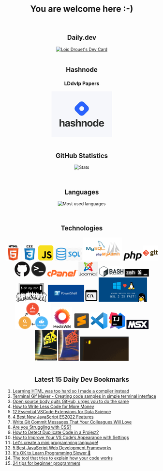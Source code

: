 <h1 align="center"> You are welcome here :-)</h1>

<br />

<div align="center">
    <h2>Daily.dev</h2>    
    <a href="https://app.daily.dev/LDdvlp">
        <img
            src="https://api.daily.dev/devcards/6a2db644d7b342d5924aa8a261fc3c97.png?r=d2h" width="400"
            alt="Loïc Drouet's Dev Card" 
        />
    </a>
</div>

<br />

<div align="center">
    <h2>Hashnode</h2>
    <h3>LDdvlp Papers</h3>
    <a href="https://lddvlp.hashnode.dev/">
        <img 
            src="/images/00-hashnode-logo.jfif" 
            width="200" alt="LDdvlp Papers" 
        />
    </a>
</div>

<br />

<div align="center">
    <h2>GitHub Statistics</h2>
    
![Stats](https://github-readme-stats.vercel.app/api?username=lddvlp&show_icons=true&theme=radical&count_private=true)

</div>

<br />

<div align="center">
    <h2>Languages</h2>

![Most used languages](https://github-readme-stats.vercel.app/api/top-langs/?username=lddvlp)

</div>

<br />

<div align="center">
    <h2>Technologies</h2>

<!-- Image #01    -->
<img alt="HTML5" width="50px" src="https://raw.githubusercontent.com/github/explore/80688e429a7d4ef2fca1e82350fe8e3517d3494d/topics/html/html.png" />

<!-- Image #02    -->
<img alt="CSS3" width="50px" src="https://raw.githubusercontent.com/github/explore/80688e429a7d4ef2fca1e82350fe8e3517d3494d/topics/css/css.png" />

<!-- Image #03    -->
<img alt="JavaScript" width="50px"   src="/images/03-javascript-logo.png" />

<!-- Image #04    -->
<img alt="SQL" width="90px" src="/images/04-sql-logo.jpg" />

<!-- Image #05    -->
<img alt="phpMyAdmin-MySQL" width="130px" src="/images/05-phpmyadmin-mysql-logo.png" />

<!-- Image #06    -->
<img alt="PHP" width="60px" src="/images/06-php-logo-alt.png" />

<!-- Image #07    -->
<img alt="Git" width="50px" src="https://raw.githubusercontent.com/github/explore/80688e429a7d4ef2fca1e82350fe8e3517d3494d/topics/git/git.png" />

<!-- Image #08    -->
<img alt="GitHub" width="50px" src="https://raw.githubusercontent.com/github/explore/78df643247d429f6cc873026c0622819ad797942/topics/github/github.png" />

<!-- Image #09    -->
<img alt="Shell" width="50px" src="https://raw.githubusercontent.com/github/explore/80688e429a7d4ef2fca1e82350fe8e3517d3494d/topics/terminal/terminal.png" />

<!-- Image #10    -->
<img alt="cPanel" width="100px" src="/images/10-cpanel-logo.png" />

<!-- Image #11    -->
<img alt="Joomla!" width="65px" src="/images/11-joomla-logo.png" />

<!-- Image #12    -->
<img alt="Bash" width="80px" src="/images/12-bash-logo.png" />

<!-- Image #13    -->
<img alt="Zsh" width="80px" src="/images/13-zsh-logo.gif" />

<!-- Image #14    -->
<img alt="Oh My Zsh" width="100px" src="/images/14-oh_my_zsh-logo.png" />

<!-- Image #15    -->
<img alt="PowerShell" width="120px" src="/images/15-powershell-logo.jpg" />

<!-- Image #16    -->
<img alt="cmd" width="40px" src="/images/16-cmd-logo.png" />

<!-- Image #17    -->
<img alt="WSL2" width="160px" src="/images/17-wsl2-logo.jpg" />

<!-- Image #18    -->
<img alt="MVC" width="120px" src="/images/18-mvc-logo.jpg" />

<!-- Image #19    -->
<img alt="MediaWiki" width="65px" src="/images/19-mediawiki-logo.png" />

<!-- Image #90    -->
<img alt="Sublime Text" width="55px" src="/images/90-sublime_text-logo.png" />

<!-- Image #91    -->
<img alt="VS Code" width="55px" src="/images/91-vs_code-logo.png" />

<!-- Image #92    -->
<img alt="IntelliJ IDEA" width="55px" src="/images/92-intellij_idea.png" />

<!-- Image #95   -->
<img alt="MSX" width="73px" src="/images/95-msx-logo.png" />

<!-- Image #96    -->
<img alt="MSX-BASIC" width="73px" src="/images/96-msx_ basic-logo.jfif" />

<!-- Image #97    -->
<img alt="MSX-DOS" width="69px" src="/images/97-msx_dos-logo.jpg" />

<!-- Image #99    -->
<img alt="Amber Terminal" width="160px" src="/images/98-amber_terminal.gif" />

</div>

<br />

<div align="center">
    <h2>Latest 15 Daily Dev Bookmarks</h2>
</div>

<!-- daily.dev BOOKMARKS:START -->
1. [Learning HTML was too hard so I made a compiler instead](https://app.daily.dev/posts/OCrGz9eFR?utm_source=rss&utm_medium=bookmarks&utm_campaign=Yaq6rDv_C)
2. [Terminal Gif Maker - Creating code samples in simple terminal interface](https://app.daily.dev/posts/77sykV9f9?utm_source=rss&utm_medium=bookmarks&utm_campaign=Yaq6rDv_C)
3. [Open source body quits GitHub, urges you to do the same](https://app.daily.dev/posts/zbqnUYoiT?utm_source=rss&utm_medium=bookmarks&utm_campaign=Yaq6rDv_C)
4. [How to Write Less Code for More Money](https://app.daily.dev/posts/rxdO7Up8j?utm_source=rss&utm_medium=bookmarks&utm_campaign=Yaq6rDv_C)
5. [12 Essential VSCode Extensions for Data Science](https://app.daily.dev/posts/AJ0SLqxjb?utm_source=rss&utm_medium=bookmarks&utm_campaign=Yaq6rDv_C)
6. [4 Best New JavaScript ES2022 Features](https://app.daily.dev/posts/TKUdGAAMe?utm_source=rss&utm_medium=bookmarks&utm_campaign=Yaq6rDv_C)
7. [Write Git Commit Messages That Your Colleagues Will Love](https://app.daily.dev/posts/5MAj6-vW8?utm_source=rss&utm_medium=bookmarks&utm_campaign=Yaq6rDv_C)
8. [Are you Struggling with CSS?](https://app.daily.dev/posts/mu1xMoumG?utm_source=rss&utm_medium=bookmarks&utm_campaign=Yaq6rDv_C)
9. [How to Detect Duplicate Code in a Project?](https://app.daily.dev/posts/21nUrf5rJ?utm_source=rss&utm_medium=bookmarks&utm_campaign=Yaq6rDv_C)
10. [How to Improve Your VS Code’s Appearance with Settings](https://app.daily.dev/posts/8UKZrwl11?utm_source=rss&utm_medium=bookmarks&utm_campaign=Yaq6rDv_C)
11. [Let&#39;s create a mini programming language!](https://app.daily.dev/posts/3Ub1N0lGY?utm_source=rss&utm_medium=bookmarks&utm_campaign=Yaq6rDv_C)
12. [5 Best JavaScript Web Development Frameworks](https://app.daily.dev/posts/jvA1ovqlP?utm_source=rss&utm_medium=bookmarks&utm_campaign=Yaq6rDv_C)
13. [It&#39;s OK to Learn Programming Slower 🐌](https://app.daily.dev/posts/Tk8k-q_79?utm_source=rss&utm_medium=bookmarks&utm_campaign=Yaq6rDv_C)
14. [The tool that tries to explain how your code works](https://app.daily.dev/posts/tMjFSe49Q?utm_source=rss&utm_medium=bookmarks&utm_campaign=Yaq6rDv_C)
15. [24 tips for beginner programmers](https://app.daily.dev/posts/tfEaKJhbj?utm_source=rss&utm_medium=bookmarks&utm_campaign=Yaq6rDv_C)

<!-- daily.dev BOOKMARKS:END -->
